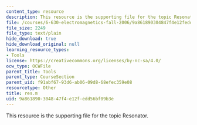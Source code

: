 ```yaml
---
content_type: resource
description: This resource is the supporting file for the topic Resonator.
file: /courses/6-630-electromagnetics-fall-2006/9a861890304847f4e12fedd56bf09b3e_res.m
file_size: 2249
file_type: text/plain
hide_download: true
hide_download_original: null
learning_resource_types:
- Tools
license: https://creativecommons.org/licenses/by-nc-sa/4.0/
ocw_type: OCWFile
parent_title: Tools
parent_type: CourseSection
parent_uid: f91abf67-93d6-ab06-09d8-68efec359e08
resourcetype: Other
title: res.m
uid: 9a861890-3048-47f4-e12f-edd56bf09b3e
---
```

This resource is the supporting file for the topic Resonator.